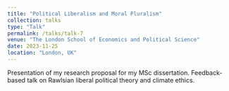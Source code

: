 ```yaml
---
title: "Political Liberalism and Moral Pluralism"
collection: talks
type: "Talk"
permalink: /talks/talk-7
venue: "The London School of Economics and Political Science"
date: 2023-11-25
location: "London, UK"
---
```



Presentation of my research proposal for my MSc dissertation. Feedback-based talk on Rawlsian liberal political theory and climate ethics. 
